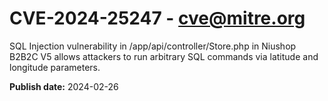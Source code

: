 # CVE-2024-25247 - cve@mitre.org

SQL Injection vulnerability in /app/api/controller/Store.php in Niushop B2B2C V5 allows attackers to run arbitrary SQL commands via latitude and longitude parameters.

**Publish date:** 2024-02-26
